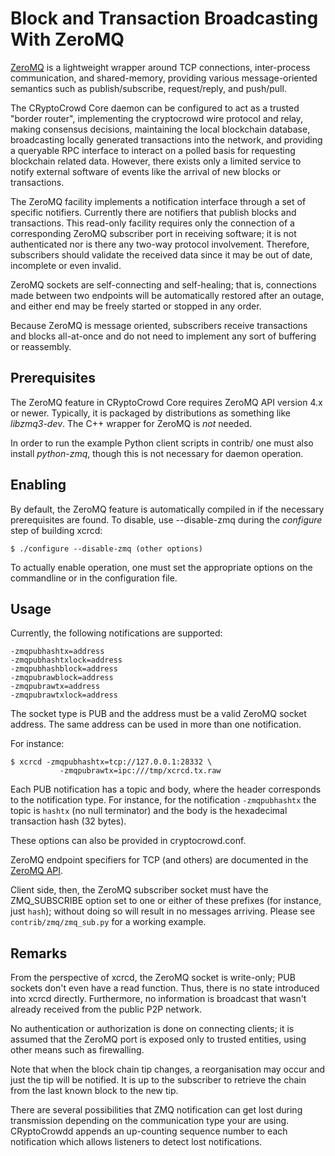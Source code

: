 # Block and Transaction Broadcasting With ZeroMQ

[ZeroMQ](http://zeromq.org/) is a lightweight wrapper around TCP
connections, inter-process communication, and shared-memory,
providing various message-oriented semantics such as publish/subscribe,
request/reply, and push/pull.

The CRyptoCrowd Core daemon can be configured to act as a trusted "border
router", implementing the cryptocrowd wire protocol and relay, making
consensus decisions, maintaining the local blockchain database,
broadcasting locally generated transactions into the network, and
providing a queryable RPC interface to interact on a polled basis for
requesting blockchain related data. However, there exists only a
limited service to notify external software of events like the arrival
of new blocks or transactions.

The ZeroMQ facility implements a notification interface through a set
of specific notifiers. Currently there are notifiers that publish
blocks and transactions. This read-only facility requires only the
connection of a corresponding ZeroMQ subscriber port in receiving
software; it is not authenticated nor is there any two-way protocol
involvement. Therefore, subscribers should validate the received data
since it may be out of date, incomplete or even invalid.

ZeroMQ sockets are self-connecting and self-healing; that is,
connections made between two endpoints will be automatically restored
after an outage, and either end may be freely started or stopped in
any order.

Because ZeroMQ is message oriented, subscribers receive transactions
and blocks all-at-once and do not need to implement any sort of
buffering or reassembly.

## Prerequisites

The ZeroMQ feature in CRyptoCrowd Core requires ZeroMQ API version 4.x or
newer. Typically, it is packaged by distributions as something like
*libzmq3-dev*. The C++ wrapper for ZeroMQ is *not* needed.

In order to run the example Python client scripts in contrib/ one must
also install *python-zmq*, though this is not necessary for daemon
operation.

## Enabling

By default, the ZeroMQ feature is automatically compiled in if the
necessary prerequisites are found.  To disable, use --disable-zmq
during the *configure* step of building xcrcd:

    $ ./configure --disable-zmq (other options)

To actually enable operation, one must set the appropriate options on
the commandline or in the configuration file.

## Usage

Currently, the following notifications are supported:

    -zmqpubhashtx=address
    -zmqpubhashtxlock=address
    -zmqpubhashblock=address
    -zmqpubrawblock=address
    -zmqpubrawtx=address
    -zmqpubrawtxlock=address

The socket type is PUB and the address must be a valid ZeroMQ socket
address. The same address can be used in more than one notification.

For instance:

    $ xcrcd -zmqpubhashtx=tcp://127.0.0.1:28332 \
               -zmqpubrawtx=ipc:///tmp/xcrcd.tx.raw

Each PUB notification has a topic and body, where the header
corresponds to the notification type. For instance, for the
notification `-zmqpubhashtx` the topic is `hashtx` (no null
terminator) and the body is the hexadecimal transaction hash (32
bytes).

These options can also be provided in cryptocrowd.conf.

ZeroMQ endpoint specifiers for TCP (and others) are documented in the
[ZeroMQ API](http://api.zeromq.org/4-0:_start).

Client side, then, the ZeroMQ subscriber socket must have the
ZMQ_SUBSCRIBE option set to one or either of these prefixes (for
instance, just `hash`); without doing so will result in no messages
arriving. Please see `contrib/zmq/zmq_sub.py` for a working example.

## Remarks

From the perspective of xcrcd, the ZeroMQ socket is write-only; PUB
sockets don't even have a read function. Thus, there is no state
introduced into xcrcd directly. Furthermore, no information is
broadcast that wasn't already received from the public P2P network.

No authentication or authorization is done on connecting clients; it
is assumed that the ZeroMQ port is exposed only to trusted entities,
using other means such as firewalling.

Note that when the block chain tip changes, a reorganisation may occur
and just the tip will be notified. It is up to the subscriber to
retrieve the chain from the last known block to the new tip.

There are several possibilities that ZMQ notification can get lost
during transmission depending on the communication type your are
using. CRyptoCrowdd appends an up-counting sequence number to each
notification which allows listeners to detect lost notifications.
